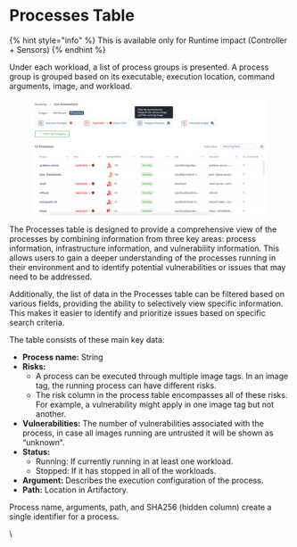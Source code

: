 # Processes Table

{% hint style="info" %}
This is available only for Runtime impact (Controller + Sensors)
{% endhint %}

Under each workload, a list of process groups is presented. A process group is grouped based on its executable, execution location, command arguments, image, and workload.

<figure><img src="../.gitbook/assets/Screenshot 2024-09-03 at 16.12.11.png" alt=""><figcaption></figcaption></figure>

The Processes table is designed to provide a comprehensive view of the processes by combining information from three key areas: process information, infrastructure information, and vulnerability information. This allows users to gain a deeper understanding of the processes running in their environment and to identify potential vulnerabilities or issues that may need to be addressed.

Additionally, the list of data in the Processes table can be filtered based on various fields, providing the ability to selectively view specific information. This makes it easier to identify and prioritize issues based on specific search criteria.

The table consists of these main key data:

* **Process name:** String
* **Risks:**
  * A process can be executed through multiple image tags. In an image tag, the running process can have different risks.
  * The risk column in the process table encompasses all of these risks. For example, a vulnerability might apply in one image tag but not another.
* **Vulnerabilities:** The number of vulnerabilities associated with the process, in case all images running are untrusted it will be shown as “unknown“.&#x20;
* **Status:**
  * Running: If currently running in at least one workload.
  * Stopped: If it has stopped in all of the workloads.
* **Argument:** Describes the execution configuration of the process.
* **Path:** Location in Artifactory.

Process name, arguments, path, and SHA256 (hidden column) create a single identifier for a process.

\


